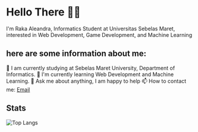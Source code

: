 
# Hello There 🙋‍♂️

I'm Raka Aleandra, Informatics Student at Universitas Sebelas Maret, interested in Web Development, Game Development, and Machine Learning

## here are some information about me:

🔭 I am currently studying at Sebelas Maret University, Department of Informatics.
🌱 I'm currently learning Web Development and Machine Learning.
💬 Ask me about anything, I am happy to help
📫 How to contact me: [Email](raka.aleandra@student.uns.ac.id)

## Stats

![Top Langs](https://github-readme-stats.vercel.app/api/top-langs/?username=rakaaleandra&layout=compact&theme=highcontrast)